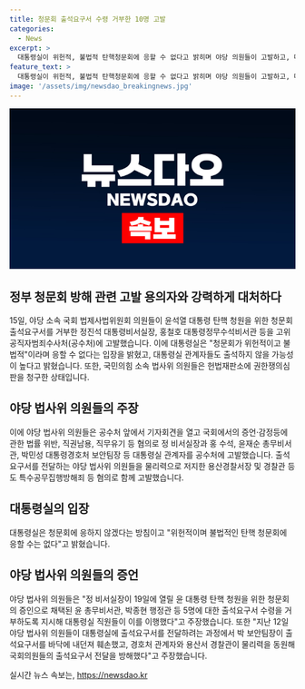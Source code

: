 ```yaml
---
title: 청문회 출석요구서 수령 거부한 10명 고발
categories:
  - News
excerpt: >
  대통령실이 위헌적, 불법적 탄핵청문회에 응할 수 없다고 밝히며 야당 의원들이 고발하고, 대통령실 관계자가 출석을 거부하고 있다. 법사위는 대통령실 관계자 7명을 증인으로 채택하고, 대통령실은 청문회에 응하지 않겠다는 입장이다. 국민의힘 역시 위헌적인 탄핵 청문회에는 응하지 않겠다고 선을 그었다.
feature_text: >
  대통령실이 위헌적, 불법적 탄핵청문회에 응할 수 없다고 밝히며 야당 의원들이 고발하고, 대통령실 관계자가 출석을 거부하고 있다. 법사위는 대통령실 관계자 7명을 증인으로 채택하고, 대통령실은 청문회에 응하지 않겠다는 입장이다. 국민의힘 역시 위헌적인 탄핵 청문회에는 응하지 않겠다고 선을 그었다.
image: '/assets/img/newsdao_breakingnews.jpg'
---
```


<p><img src="/assets/img/newsdao_breakingnews.jpg" alt="cryptoinkorea 속보" /></p>

<h2 data-ke-size="size26">정부 청문회 방해 관련 고발 용의자와 강력하게 대처하다</h2>

<p data-ke-size="size16">15일, 야당 소속 국회 법제사법위원회 의원들이 윤석열 대통령 탄핵 청원을 위한 청문회 출석요구서를 거부한 정진석 대통령비서실장, 홍철호 대통령정무수석비서관 등을 고위공직자범죄수사처(공수처)에 고발했습니다. 이에 대통령실은 "청문회가 위헌적이고 불법적"이라며 응할 수 없다는 입장을 밝혔고, 대통령실 관계자들도 출석하지 않을 가능성이 높다고 밝혔습니다. 또한, 국민의힘 소속 법사위 의원들은 헌법재판소에 권한쟁의심판을 청구한 상태입니다.</p>

<h2 data-ke-size="size26">야당 법사위 의원들의 주장</h2>

<p data-ke-size="size16">이에 야당 법사위 의원들은 공수처 앞에서 기자회견을 열고 국회에서의 증언·감정등에 관한 법률 위반, 직권남용, 직무유기 등 혐의로 정 비서실장과 홍 수석, 윤재순 총무비서관, 박민성 대통령경호처 보안팀장 등 대통령실 관계자를 공수처에 고발했습니다. 출석요구서를 전달하는 야당 법사위 의원들을 물리력으로 저지한 용산경찰서장 및 경찰관 등도 특수공무집행방해죄 등 혐의로 함께 고발했습니다.</p>

<h2 data-ke-size="size26">대통령실의 입장</h2>

<p data-ke-size="size16">대통령실은 청문회에 응하지 않겠다는 방침이고 "위헌적이며 불법적인 탄핵 청문회에 응할 수는 없다"고 밝혔습니다.</p>

<h2 data-ke-size="size26">야당 법사위 의원들의 증언</h2>

<p data-ke-size="size16">야당 법사위 의원들은 "정 비서실장이 19일에 열릴 윤 대통령 탄핵 청원을 위한 청문회의 증인으로 채택된 윤 총무비서관, 박종현 행정관 등 5명에 대한 출석요구서 수령을 거부하도록 지시해 대통령실 직원들이 이를 이행했다"고 주장했습니다. 또한 "지난 12일 야당 법사위 의원들이 대통령실에 출석요구서를 전달하려는 과정에서 박 보안팀장이 출석요구서를 바닥에 내던져 훼손했고, 경호처 관계자와 용산서 경찰관이 물리력을 동원해 국회의원들의 출석요구서 전달을 방해했다"고 주장했습니다.</p>
실시간 뉴스 속보는, <a href="https://newsdao.kr" rel="dofollow">https://newsdao.kr</a>


